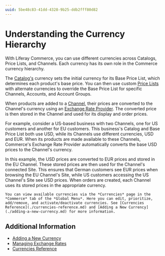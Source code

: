 ```yaml
---
uuid: 5be48c83-41dd-4328-9b25-ddb2fff80d82
---
```

# Understanding the Currency Hierarchy

With Liferay Commerce, you can use different currencies across Catalogs, Price Lists, and Channels. Each currency has its own role in the Commerce currency hierarchy.

The [Catalog's](../../product-management/catalogs/creating-a-new-catalog.md) currency sets the initial currency for its Base Price List, which determines each product's base price. You can then use custom [Price Lists](../../pricing/creating-a-price-list.md) with alternate currencies to override the Base Price List for specific Channels, Accounts, and Account Groups.

When products are added to a [Channel](../../store-management/channels/managing-channels.md), their prices are converted to the Channel's currency using an [Exchange Rate Provider](./managing-exchange-rates.md). The converted price is then stored in the Channel and used for its display and order prices.

For example, consider a US-based business with two Channels, one for US customers and another for EU customers. This business's Catalog and Base Price List both use USD, while its Channels use different currencies, USD and EUR. When its products are made available to these Channels, Commerce's Exchange Rate Provider automatically converts the base USD prices to the Channel's currency.

In this example, the USD prices are converted to EUR prices and stored in the EU Channel. These stored prices are then used for the Channel's connected Site. This ensures that German customers see EUR prices when browsing the EU Channel's Site, while US customers accessing the US Channel's Site see USD prices. When orders are created, each Channel uses its stored prices in the appropriate currency.

```{note}
You can view available currencies via the *Currencies* page in the *Commerce* tab of the *Global Menu*. Here you can edit, prioritize, add/remove, and activate/deactivate currencies. See [Currencies Reference](./currencies-reference.md) and [Adding a New Currency](./adding-a-new-currency.md) for more information.
```

<!-- Update article once [COMMERCE-5171](https://issues.liferay.com/browse/COMMERCE-5171) is implemented. It removes Catalog Currency and uses the Base Price List currency alone as currency basis. -->

## Additional Information

* [Adding a New Currency](./adding-a-new-currency.md)
* [Managing Exchange Rates](./managing-exchange-rates.md)
* [Currencies Reference](./currencies-reference.md)
